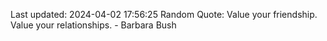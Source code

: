 Last updated: 2024-04-02 17:56:25
Random Quote: Value your friendship. Value your relationships. - Barbara Bush